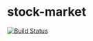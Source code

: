 stock-market
============

[![Build Status](https://travis-ci.org/SarahMPearson/stock-market.svg?branch=master)](https://travis-ci.org/SarahMPearson/stock-market)
